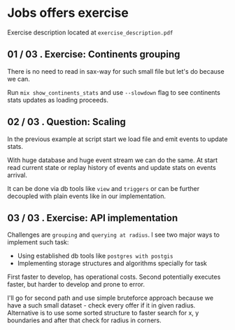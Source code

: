 # Jobs offers exercise

Exercise description located at `exercise_description.pdf`

## 01 / 03 . Exercise: Continents grouping

There is no need to read in sax-way for such small file but let's do 
because we can.

Run `mix show_continents_stats` and use `--slowdown` flag to see
continents stats updates as loading proceeds.

## 02 / 03 . Question: Scaling

In the previous example at script start we load file and emit
events to update stats.

With huge database and huge event stream we can do the same.
At start read current state or replay history of events and
update stats on events arrival.

It can be done via db tools like `view` and `triggers` or
can be further decoupled with plain events like in our implementation.

## 03 / 03 . Exercise: API implementation

Challenges are `grouping` and `querying at radius`.
I see two major ways to implement such task:

- Using established db tools like `postgres with postgis`
- Implementing storage structures and algorithms specially for task

First faster to develop, has operational costs.
Second potentially executes faster, but harder to develop and prone 
to error.

I'll go for second path and use simple bruteforce approach because we 
have a such small dataset - check every offer if it in given radius.
Alternative is to use some sorted structure to faster search for x, y
boundaries and after that check for radius in corners.
